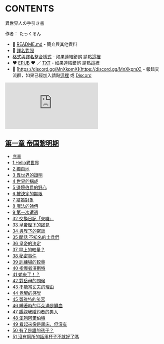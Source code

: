 # CONTENTS

異世界人の手引き書  

作者： たっくるん  



- :closed_book: [README.md](README.md) - 簡介與其他資料
- :pencil: [譯名對照](%E8%AD%AF%E5%90%8D%E5%B0%8D%E7%85%A7.md)
- [格式與譯名整合樣式](https://github.com/bluelovers/node-novel/blob/master/lib/locales/%E7%95%B0%E4%B8%96%E7%95%8C%E4%BA%BA%E3%81%AE%E6%89%8B%E5%BC%95%E3%81%8D%E6%9B%B8.ts) - 如果連結錯誤 請點[這裡](https://github.com/bluelovers/node-novel/blob/master/lib/locales/)
-  :heart: [EPUB](https://gitlab.com/demonovel/epub-txt/blob/master/cm/%E7%95%B0%E4%B8%96%E7%95%8C%E4%BA%BA%E3%81%AE%E6%89%8B%E5%BC%95%E3%81%8D%E6%9B%B8.epub) :heart:  ／ [TXT](https://gitlab.com/demonovel/epub-txt/blob/master/cm/out/%E7%95%B0%E4%B8%96%E7%95%8C%E4%BA%BA%E3%81%AE%E6%89%8B%E5%BC%95%E3%81%8D%E6%9B%B8.out.txt) - 如果連結錯誤 請點[這裡](https://gitlab.com/demonovel/epub-txt/blob/master/cm/)
- :mega: [https://discord.gg/MnXkpmX](https://discord.gg/MnXkpmX) - 報錯交流群，如果已經加入請點[這裡](https://discordapp.com/channels/467794087769014273/467794088285175809) 或 [Discord](https://discordapp.com/channels/@me)


![導航目錄](https://chart.apis.google.com/chart?cht=qr&chs=150x150&chl=https://gitlab.com/novel-group/txt-source/blob/master/cm/異世界人の手引き書/導航目錄.md "導航目錄")




## [第一章 帝国黎明期](00010_%E7%AC%AC%E4%B8%80%E7%AB%A0%20%E5%B8%9D%E5%9B%BD%E9%BB%8E%E6%98%8E%E6%9C%9F)

- [序章](00010_%E7%AC%AC%E4%B8%80%E7%AB%A0%20%E5%B8%9D%E5%9B%BD%E9%BB%8E%E6%98%8E%E6%9C%9F/00010_%E5%BA%8F%E7%AB%A0.txt)
- [1 Hello異世界](00010_%E7%AC%AC%E4%B8%80%E7%AB%A0%20%E5%B8%9D%E5%9B%BD%E9%BB%8E%E6%98%8E%E6%9C%9F/00020_1%20Hello%E7%95%B0%E4%B8%96%E7%95%8C.txt)
- [2 獨自地](00010_%E7%AC%AC%E4%B8%80%E7%AB%A0%20%E5%B8%9D%E5%9B%BD%E9%BB%8E%E6%98%8E%E6%9C%9F/00030_2%20%E7%8D%A8%E8%87%AA%E5%9C%B0.txt)
- [3 異世界的證明](00010_%E7%AC%AC%E4%B8%80%E7%AB%A0%20%E5%B8%9D%E5%9B%BD%E9%BB%8E%E6%98%8E%E6%9C%9F/00040_3%20%E7%95%B0%E4%B8%96%E7%95%8C%E7%9A%84%E8%AD%89%E6%98%8E.txt)
- [4 世界的構成](00010_%E7%AC%AC%E4%B8%80%E7%AB%A0%20%E5%B8%9D%E5%9B%BD%E9%BB%8E%E6%98%8E%E6%9C%9F/00050_4%20%E4%B8%96%E7%95%8C%E7%9A%84%E6%A7%8B%E6%88%90.txt)
- [5 邊境伯爵的野心](00010_%E7%AC%AC%E4%B8%80%E7%AB%A0%20%E5%B8%9D%E5%9B%BD%E9%BB%8E%E6%98%8E%E6%9C%9F/00060_5%20%E9%82%8A%E5%A2%83%E4%BC%AF%E7%88%B5%E7%9A%84%E9%87%8E%E5%BF%83.txt)
- [6 被決定的期限](00010_%E7%AC%AC%E4%B8%80%E7%AB%A0%20%E5%B8%9D%E5%9B%BD%E9%BB%8E%E6%98%8E%E6%9C%9F/00070_6%20%E8%A2%AB%E6%B1%BA%E5%AE%9A%E7%9A%84%E6%9C%9F%E9%99%90.txt)
- [7 結婚對象](00010_%E7%AC%AC%E4%B8%80%E7%AB%A0%20%E5%B8%9D%E5%9B%BD%E9%BB%8E%E6%98%8E%E6%9C%9F/00080_7%20%E7%B5%90%E5%A9%9A%E5%B0%8D%E8%B1%A1.txt)
- [8 魔法的師傅](00010_%E7%AC%AC%E4%B8%80%E7%AB%A0%20%E5%B8%9D%E5%9B%BD%E9%BB%8E%E6%98%8E%E6%9C%9F/00090_8%20%E9%AD%94%E6%B3%95%E7%9A%84%E5%B8%AB%E5%82%85.txt)
- [9 第一次遭遇](00010_%E7%AC%AC%E4%B8%80%E7%AB%A0%20%E5%B8%9D%E5%9B%BD%E9%BB%8E%E6%98%8E%E6%9C%9F/00100_9%20%E7%AC%AC%E4%B8%80%E6%AC%A1%E9%81%AD%E9%81%87.txt)
- [32 交換日記「來囉」](00010_%E7%AC%AC%E4%B8%80%E7%AB%A0%20%E5%B8%9D%E5%9B%BD%E9%BB%8E%E6%98%8E%E6%9C%9F/00330_32%20%E4%BA%A4%E6%8F%9B%E6%97%A5%E8%A8%98%E3%80%8C%E4%BE%86%E5%9B%89%E3%80%8D.txt)
- [33 皇帝陛下的謁見](00010_%E7%AC%AC%E4%B8%80%E7%AB%A0%20%E5%B8%9D%E5%9B%BD%E9%BB%8E%E6%98%8E%E6%9C%9F/00340_33%20%E7%9A%87%E5%B8%9D%E9%99%9B%E4%B8%8B%E7%9A%84%E8%AC%81%E8%A6%8B.txt)
- [34 與陛下的密談](00010_%E7%AC%AC%E4%B8%80%E7%AB%A0%20%E5%B8%9D%E5%9B%BD%E9%BB%8E%E6%98%8E%E6%9C%9F/00350_34%20%E8%88%87%E9%99%9B%E4%B8%8B%E7%9A%84%E5%AF%86%E8%AB%87.txt)
- [35 閒話 不知名的士兵們](00010_%E7%AC%AC%E4%B8%80%E7%AB%A0%20%E5%B8%9D%E5%9B%BD%E9%BB%8E%E6%98%8E%E6%9C%9F/00360_35%20%E9%96%92%E8%A9%B1%20%E4%B8%8D%E7%9F%A5%E5%90%8D%E7%9A%84%E5%A3%AB%E5%85%B5%E5%80%91.txt)
- [36 皇帝的決定](00010_%E7%AC%AC%E4%B8%80%E7%AB%A0%20%E5%B8%9D%E5%9B%BD%E9%BB%8E%E6%98%8E%E6%9C%9F/00370_36%20%E7%9A%87%E5%B8%9D%E7%9A%84%E6%B1%BA%E5%AE%9A.txt)
- [37 早上的較量？](00010_%E7%AC%AC%E4%B8%80%E7%AB%A0%20%E5%B8%9D%E5%9B%BD%E9%BB%8E%E6%98%8E%E6%9C%9F/00380_37%20%E6%97%A9%E4%B8%8A%E7%9A%84%E8%BC%83%E9%87%8F%EF%BC%9F.txt)
- [38 秘密事件](00010_%E7%AC%AC%E4%B8%80%E7%AB%A0%20%E5%B8%9D%E5%9B%BD%E9%BB%8E%E6%98%8E%E6%9C%9F/00390_38%20%E7%A7%98%E5%AF%86%E4%BA%8B%E4%BB%B6.txt)
- [39 訓練場的較量](00010_%E7%AC%AC%E4%B8%80%E7%AB%A0%20%E5%B8%9D%E5%9B%BD%E9%BB%8E%E6%98%8E%E6%9C%9F/00400_39%20%E8%A8%93%E7%B7%B4%E5%A0%B4%E7%9A%84%E8%BC%83%E9%87%8F.txt)
- [40 指導者澤斯特](00010_%E7%AC%AC%E4%B8%80%E7%AB%A0%20%E5%B8%9D%E5%9B%BD%E9%BB%8E%E6%98%8E%E6%9C%9F/00410_40%20%E6%8C%87%E5%B0%8E%E8%80%85%E6%BE%A4%E6%96%AF%E7%89%B9.txt)
- [41 她來了！？](00010_%E7%AC%AC%E4%B8%80%E7%AB%A0%20%E5%B8%9D%E5%9B%BD%E9%BB%8E%E6%98%8E%E6%9C%9F/00420_41%20%E5%A5%B9%E4%BE%86%E4%BA%86%EF%BC%81%EF%BC%9F.txt)
- [42 對岳母的問候](00010_%E7%AC%AC%E4%B8%80%E7%AB%A0%20%E5%B8%9D%E5%9B%BD%E9%BB%8E%E6%98%8E%E6%9C%9F/00430_42%20%E5%B0%8D%E5%B2%B3%E6%AF%8D%E7%9A%84%E5%95%8F%E5%80%99.txt)
- [43 不能當丈夫的理由](00010_%E7%AC%AC%E4%B8%80%E7%AB%A0%20%E5%B8%9D%E5%9B%BD%E9%BB%8E%E6%98%8E%E6%9C%9F/00440_43%20%E4%B8%8D%E8%83%BD%E7%95%B6%E4%B8%88%E5%A4%AB%E7%9A%84%E7%90%86%E7%94%B1.txt)
- [44 覺醒的感覺](00010_%E7%AC%AC%E4%B8%80%E7%AB%A0%20%E5%B8%9D%E5%9B%BD%E9%BB%8E%E6%98%8E%E6%9C%9F/00450_44%20%E8%A6%BA%E9%86%92%E7%9A%84%E6%84%9F%E8%A6%BA.txt)
- [45 碧雅特的笑容](00010_%E7%AC%AC%E4%B8%80%E7%AB%A0%20%E5%B8%9D%E5%9B%BD%E9%BB%8E%E6%98%8E%E6%9C%9F/00460_45%20%E7%A2%A7%E9%9B%85%E7%89%B9%E7%9A%84%E7%AC%91%E5%AE%B9.txt)
- [46 睡著時的耳朵滿是鮮血](00010_%E7%AC%AC%E4%B8%80%E7%AB%A0%20%E5%B8%9D%E5%9B%BD%E9%BB%8E%E6%98%8E%E6%9C%9F/00470_46%20%E7%9D%A1%E8%91%97%E6%99%82%E7%9A%84%E8%80%B3%E6%9C%B5%E6%BB%BF%E6%98%AF%E9%AE%AE%E8%A1%80.txt)
- [47 覬覦我婚約者的男人](00010_%E7%AC%AC%E4%B8%80%E7%AB%A0%20%E5%B8%9D%E5%9B%BD%E9%BB%8E%E6%98%8E%E6%9C%9F/00480_47%20%E8%A6%AC%E8%A6%A6%E6%88%91%E5%A9%9A%E7%B4%84%E8%80%85%E7%9A%84%E7%94%B7%E4%BA%BA.txt)
- [48 笨狗阿爾伯特](00010_%E7%AC%AC%E4%B8%80%E7%AB%A0%20%E5%B8%9D%E5%9B%BD%E9%BB%8E%E6%98%8E%E6%9C%9F/00490_48%20%E7%AC%A8%E7%8B%97%E9%98%BF%E7%88%BE%E4%BC%AF%E7%89%B9.txt)
- [49 看起來像是尿床，但沒有](00010_%E7%AC%AC%E4%B8%80%E7%AB%A0%20%E5%B8%9D%E5%9B%BD%E9%BB%8E%E6%98%8E%E6%9C%9F/00500_49%20%E7%9C%8B%E8%B5%B7%E4%BE%86%E5%83%8F%E6%98%AF%E5%B0%BF%E5%BA%8A%EF%BC%8C%E4%BD%86%E6%B2%92%E6%9C%89.txt)
- [50 有了是誰的孩子？](00010_%E7%AC%AC%E4%B8%80%E7%AB%A0%20%E5%B8%9D%E5%9B%BD%E9%BB%8E%E6%98%8E%E6%9C%9F/00510_50%20%E6%9C%89%E4%BA%86%E6%98%AF%E8%AA%B0%E7%9A%84%E5%AD%A9%E5%AD%90%EF%BC%9F.txt)
- [51 沒有廁所的話用杯子不就好了嗎](00010_%E7%AC%AC%E4%B8%80%E7%AB%A0%20%E5%B8%9D%E5%9B%BD%E9%BB%8E%E6%98%8E%E6%9C%9F/00520_51%20%E6%B2%92%E6%9C%89%E5%BB%81%E6%89%80%E7%9A%84%E8%A9%B1%E7%94%A8%E6%9D%AF%E5%AD%90%E4%B8%8D%E5%B0%B1%E5%A5%BD%E4%BA%86%E5%97%8E.txt)


